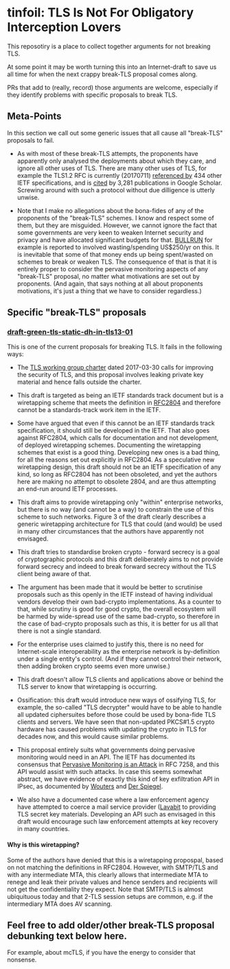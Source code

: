 # tinfoil: TLS Is Not For Obligatory Interception Lovers

This reposotiry is a place to collect together arguments
for not breaking TLS.

At some point it may be worth turning this into an
Internet-draft to save us all time for when the next
crappy break-TLS proposal comes along.

PRs that add to (really, record) those arguments are
welcome, especially if they identify problems with specific 
proposals to break TLS.

## Meta-Points

In this section we call out some generic issues that all
cause all "break-TLS" proposals to fail.

- As with most of these break-TLS attempts, the proponents
have apparently only analysed the deployments about which
they care, and ignore all other uses of TLS. There are
many other uses of TLS, for example the TLS1.2 RFC is
currently (20170711) [referenced by](https://datatracker.ietf.org/doc/rfc5246/referencedby/) 434 other IETF specifications, and 
is [cited](https://scholar.google.com/scholar?q=http%3A%2F%2Fwww.hjp.at%2Fdoc%2Frfc%2Frfc5246.html&btnG=&hl=en&as_sdt=0%2C5) by 3,281 publications
in Google Scholar. Screwing around with such a protocol without
due dilligence is utterly unwise.

- Note that I make no allegations about the bona-fides
of any of the proponents of the "break-TLS" schemes.
I know and respect some of them, but they are misguided.
However, we cannot ignore the fact that some governments
are very keen to weaken Internet security and privacy 
and have allocated significant budgets for that.
[BULLRUN](https://www.theguardian.com/world/2013/sep/05/nsa-gchq-encryption-codes-security)
for example is reported to involved wasting/spending US$250/yr
on this. It is inevitable that some of that money ends up
being spent/wasted on schemes to break or weaken TLS.
The consequence of that is that it is entirely proper
to consider the pervasive monitoring aspects of any 
"break-TLS" proposal, no matter what motivations are
set out by proponents. (And again, that says nothing
at all about proponents motivations, it's just a thing
that we have to consider regardless.)

## Specific "break-TLS" proposals

### [draft-green-tls-static-dh-in-tls13-01](https://tools.ietf.org/html/draft-green-tls-static-dh-in-tls13-01)

This is one of the current proposals for breaking TLS.
It fails in the following ways:

- The [TLS working group charter](https://tools.ietf.org/wg/tls/charters)
dated 2017-03-30 calls for improving the security of TLS, and 
this proposal involves leaking private key material and hence
falls outside the charter.

- This draft is targeted as being an IETF standards track document
but is a wiretapping scheme that meets the definition in
[RFC2804](https://tools.ietf.org/html/rfc2804) and therefore
cannot be a standards-track work item in the IETF.

- Some have argued that even if this cannot be an
IETF standards track specification, it should still be
developed in the IETF. That also goes against RFC2804,
which calls for documentation and not development,
of deployed wiretapping schemes. Documenting the
wiretapping schemes that exist is a good thing. 
Developing new ones is a bad thing, for all the
reasons set out explicitly in RFC2804. As a 
speculative new wiretapping design, this draft
should not be an IETF specification of any kind, 
so long as RFC2804 has not been obsoleted, and
yet the authors here are making no attempt to
obsolete 2804, and are thus attempting an end-run
around IETF processes.

- This draft aims to provide wiretapping only "within"
enterprise networks, but there is no way (and cannot be a way)
to constrain the use of this scheme to such networks.
Figure 3 of the draft clearly describes a generic 
wiretapping architecture for TLS that could (and would)
be used in many other circumstances that the authors
have apparently not envisaged.

- This draft tries to standardise broken crypto - forward
secrecy is a goal of cryptographic protocols and this 
draft deliberately aims to not provide forward secrecy
and indeed to break forward secrecy without the TLS
client being aware of that.

- The argument has been made that it would be better
to scrutinise proposals such as this openly in the IETF
instead of having individual vendors develop their
own bad-crypto implementations. As a counter to that,
while scrutiny is good for good crypto, the overall
ecosystem will be harmed by wide-spread use of the
same bad-crypto, so therefore in the case of
bad-crypto proposals such as this, it is better for
us all that there is not a single standard.

- For the enterprise uses claimed to justify this,
there is no need for Internet-scale interoperability
as the enterprise network is by-definition under
a single entity's control. (And if they cannot
control their network, then adding broken crypto
seems even more unwise.)

- This draft doesn't allow TLS clients and applications
above or behind the TLS server to know that wiretapping
is occurring.

- Ossification: this draft would introduce new ways of
ossifying TLS, for example, the so-called "TLS decrypter" would
have to be able to handle all updated ciphersuites before
those could be used by bona-fide TLS clients and servers.
We have seen that non-updated PKCS#1.5 crypto hardware
has caused problems with updating the crypto in TLS
for decades now, and this would cause similar problems.

- This proposal entirely suits what governments doing
pervasive monitoring would need in an API. The IETF
has documented its consensus that [Pervasive Monitoring is an Attack](https://tools.ietf.org/html/rfc7258)
in RFC 7258, and this API would assist with such 
attacks. In case this seems somewhat abstract, we
have evidence of exactly this kind of key exfiltration
API in IPsec, as documented by [Wouters](https://nohats.ca/wordpress/blog/2014/12/29/dont-stop-using-ipsec-just-yet/)
and [Der Spiegel](http://www.spiegel.de/media/media-35515.pdf).

- We also have a documented case where a law enforcement agency 
have attempted to coerce a mail service provider 
([Lavabit](https://en.wikipedia.org/wiki/Lavabit) to
providing TLS secret key materials. Developing an API
such as envisaged in this draft would encourage such
law enforcement attempts at key recovery in many countries.

#### Why is this wiretapping?

Some of the authors have denied that this is a wiretapping
propospal, based on not matching the definitions in RFC2804.
However, with SMTP/TLS and with any intermediate MTA, this
clearly allows that intermediate MTA to renege and leak
their private values and hence senders and recipients will
not get the confidentiality they expect. Note that SMTP/TLS
is almost ubiquituous today and that 2-TLS session setups
are common, e.g. if the intermediary MTA does AV scanning.



## Feel free to add older/other break-TLS proposal debunking text below here.

For example, about mcTLS, if you have the energy to
consider that nonsense.


